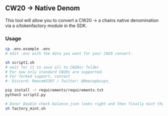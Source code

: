 ## CW20 -> Native Denom

This tool will allow you to convert a CW20 -> a chains native denomination via a x/tokenfactory module in the SDK.

### Usage
```bash
cp .env.example .env
# edit .env with the data you want for your CW20 convert.

sh script1.sh
# wait for it to save all to CW20s/ folder
# For now only standard CW20s are supported.
# For forked support, contact 
#- Discord: Reece#3307 / Twitter: @Reecepbcups_ 

pip install -r requirements/requirements.txt
python3 script2.py

# Done! Double check balance.json looks right and then finally mint the tokens to their addresses
sh factory_mint.sh
```